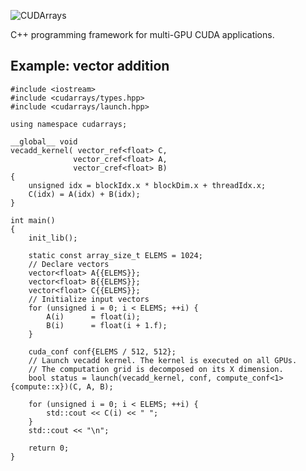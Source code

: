 ![CUDArrays](https://raw.githubusercontent.com/wiki/cudarrays/cudarrays/images/cudarrays_logo_300x75.png)

C++ programming framework for multi-GPU CUDA applications.

## Example: vector addition
```Cuda
#include <iostream>
#include <cudarrays/types.hpp>
#include <cudarrays/launch.hpp>

using namespace cudarrays;

__global__ void
vecadd_kernel( vector_ref<float> C,
              vector_cref<float> A,
              vector_cref<float> B)
{
    unsigned idx = blockIdx.x * blockDim.x + threadIdx.x;
    C(idx) = A(idx) + B(idx);
}

int main()
{
    init_lib();

    static const array_size_t ELEMS = 1024;
    // Declare vectors
    vector<float> A{{ELEMS}};
    vector<float> B{{ELEMS}};
    vector<float> C{{ELEMS}};
    // Initialize input vectors
    for (unsigned i = 0; i < ELEMS; ++i) {
        A(i)      = float(i);
        B(i)      = float(i + 1.f);
    }

    cuda_conf conf{ELEMS / 512, 512};
    // Launch vecadd kernel. The kernel is executed on all GPUs.
    // The computation grid is decomposed on its X dimension.
    bool status = launch(vecadd_kernel, conf, compute_conf<1>{compute::x})(C, A, B);

    for (unsigned i = 0; i < ELEMS; ++i) {
        std::cout << C(i) << " ";
    }
    std::cout << "\n";

    return 0;
}

```
